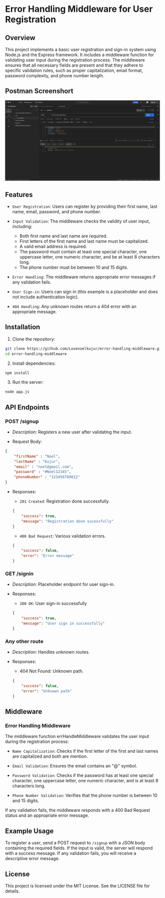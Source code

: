 # Error Handling Middleware for User Registration

## Overview

This project implements a basic user registration and sign-in system using Node.js and the Express framework. It includes a middleware function for validating user input during the registration process. The middleware ensures that all necessary fields are present and that they adhere to specific validation rules, such as proper capitalization, email format, password complexity, and phone number length.

## Postman Screenshort
![postman](./postman.png)

## Features

- `User Registration`: Users can register by providing their first name, last name, email, password, and phone number.

- `Input Validation`: The middleware checks the validity of user input, including:
    - Both first name and last name are required.
    - First letters of the first name and last name must be capitalized.
    - A valid email address is required.
    - The password must contain at least one special character, one uppercase letter, one numeric character, and be at least 8 characters long.
    - The phone number must be between 10 and 15 digits.

- `Error Handling`: The middleware returns appropriate error messages if any validation fails.

- `User Sign-in`: Users can sign in (this example is a placeholder and does not include authentication logic).

- `404 Handling`: Any unknown routes return a 404 error with an appropriate message.

## Installation
1. Clone the repository:
```bash
git clone https://github.com/Lovenoelkujur/error-handling-middleware.git
cd error-handling-middleware
```

2. Install dependencies:
```bash
npm install
```

3. Run the server:
```bash
node app.js
```

## API Endpoints

### POST /signup

- *Description*: Registers a new user after validating the input.

- Request Body:
```json
{
    "firstName" : "Noel",
    "lastName" : "Kujur",
    "email" : "noel@gmail.com",
    "password" : "#Noel12345",
    "phoneNumber" : "123456789012"
}
```
- Responses:

    - `201 Created`: Registration done successfully.
    ```json
    {
        "success": true,
        "message": "Registration done sucessfully"
    }
    ```
    - `400 Bad Request`: Various validation errors.
    ```json
    {
        "success": false,
        "error": "Error message"
    }
    ```
### GET /signin

- *Description*: Placeholder endpoint for user sign-in.

- Responses:

    - `200 OK`: User sign-in successfully
    ```json
    {
        "success": true,
        "message": "User sign in successfully"
    }
    ```
### Any other route

- *Description*: Handles unknown routes.

- Responses:
    - 404 Not Found: Unknown path.
    ```json
    {
        "success": false,
        "error": "Unknown path"
    }
    ```

## Middleware

### Error Handling Middleware

The middleware function errHandleMiddleware validates the user input during the registration process:

- `Name Capitalization`: Checks if the first letter of the first and last names are capitalized and both are mention.

- `Email Validation`: Ensures the email contains an "@" symbol.

- `Password Validation`: Checks if the password has at least one special character, one uppercase letter, one numeric character, and is at least 8 characters long.

- `Phone Number Validation`: Verifies that the phone number is between 10 and 15 digits.
 
If any validation fails, the middleware responds with a 400 Bad Request status and an appropriate error message.

## Example Usage

To register a user, send a POST request to `/signup` with a JSON body containing the required fields. If the input is valid, the server will respond with a success message. If any validation fails, you will receive a descriptive error message.

## License

This project is licensed under the MIT License. See the LICENSE file for details.
